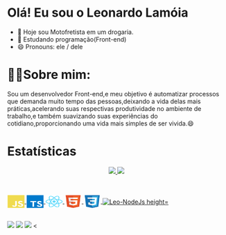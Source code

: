 <h1>Olá! Eu sou o Leonardo Lamóia</h1>


- 🔭 Hoje sou Motofretista em um drogaria.
- 🌱 Estudando programação(Front-end)
- 😄 Pronouns: ele / dele

##
<h1>👨‍💻Sobre mim:</h1>

Sou um desenvolvedor Front-end,e meu objetivo é automatizar processos que demanda muito tempo das pessoas,deixando a vida delas mais práticas,acelerando suas respectivas produtividade no ambiente de trabalho,e também suavizando suas experiências do cotidiano,proporcionando uma vida mais simples de ser vivida.😄

##

<h1>Estatísticas</h1>

<div align="center">
  <a href="https://github.com/LeonardoLamoia">
  <img height="180em" src="https://github-readme-stats.vercel.app/api?username=LeonardoLamoia&show_icons=true&theme=blue-green&include_all_commits=true&count_private=true"/>
  <img height="180em" src="https://github-readme-stats.vercel.app/api/top-langs/?username=LeonardoLamoia&layout=compact&langs_count=7&theme=blue-green"/>
</div>

  ##
  
  <div style="display: inline_block"><br>
  <img align="center" alt="Leo-Js" height="30" width="40" src="https://raw.githubusercontent.com/devicons/devicon/master/icons/javascript/javascript-plain.svg">
  <img align="center" alt="Leo-Ts" height="30" width="40" src="https://raw.githubusercontent.com/devicons/devicon/master/icons/typescript/typescript-plain.svg">
  <img align="center" alt="Leo-React" height="30" width="40" src="https://raw.githubusercontent.com/devicons/devicon/master/icons/react/react-original.svg">
  <img align="center" alt="Leo-HTML" height="30" width="40" src="https://raw.githubusercontent.com/devicons/devicon/master/icons/html5/html5-original.svg">
  <img align="center" alt="Leo-CSS" height="30" width="40" src="https://raw.githubusercontent.com/devicons/devicon/master/icons/css3/css3-original.svg">
  <img align="center" alt ="Leo-NodeJs height="30" width="40"src="https://cdn.jsdelivr.net/gh/devicons/devicon/icons/nodejs/nodejs-plain-wordmark.svg" /> 
  
</div>

##
                                                                                                                                                 
<div>                                                                                                                                                  
<a href="https://instagram.com/leolamoia" target="_blank"><img src="https://img.shields.io/badge/-Instagram-%23E4405F?style=for-the-badge&logo=instagram&logoColor=white" target="_blank"></a>
 	<a href = "mailto:leonardotcinf@gmail.com"><img src="https://img.shields.io/badge/Gmail-D14836?style=for-the-badge&logo=gmail&logoColor=white" target="_blank"></a>
  <a href="https://www.linkedin.com/in/leonardo-lamóia-rosa-/" target="_blank"><img src="https://img.shields.io/badge/-LinkedIn-%230077B5?style=for-the-badge&logo=linkedin&logoColor=white" target="_blank"></a>
  <
</div>
